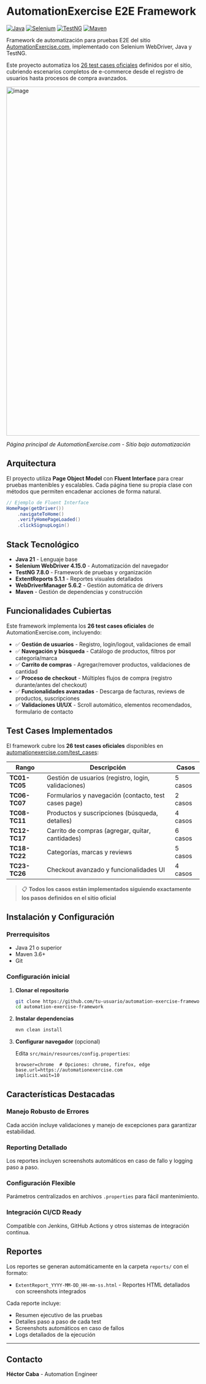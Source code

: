 # AutomationExercise E2E Framework

[![Java](https://img.shields.io/badge/Java-21-orange.svg)](https://www.oracle.com/java/)
[![Selenium](https://img.shields.io/badge/Selenium-4.15.0-green.svg)](https://selenium.dev/)
[![TestNG](https://img.shields.io/badge/TestNG-7.8.0-red.svg)](https://testng.org/)
[![Maven](https://img.shields.io/badge/Maven-3.6+-blue.svg)](https://maven.apache.org/)

Framework de automatización para pruebas E2E del sitio [AutomationExercise.com](https://automationexercise.com), implementado con Selenium WebDriver, Java y TestNG. 

Este proyecto automatiza los [26 test cases oficiales](https://automationexercise.com/test_cases) definidos por el sitio, cubriendo escenarios completos de e-commerce desde el registro de usuarios hasta procesos de compra avanzados.

<img width="1920" height="911" alt="image" src="https://github.com/user-attachments/assets/f7b7039c-d493-43df-ba39-544877156c4b" />

*Página principal de AutomationExercise.com - Sitio bajo automatización*

## Arquitectura

El proyecto utiliza **Page Object Model** con **Fluent Interface** para crear pruebas mantenibles y escalables. Cada página tiene su propia clase con métodos que permiten encadenar acciones de forma natural.

```java
// Ejemplo de Fluent Interface
HomePage(getDriver())
    .navigateToHome()
    .verifyHomePageLoaded()
    .clickSignupLogin()
```

## Stack Tecnológico

- **Java 21** - Lenguaje base
- **Selenium WebDriver 4.15.0** - Automatización del navegador
- **TestNG 7.8.0** - Framework de pruebas y organización
- **ExtentReports 5.1.1** - Reportes visuales detallados
- **WebDriverManager 5.6.2** - Gestión automática de drivers
- **Maven** - Gestión de dependencias y construcción

## Funcionalidades Cubiertas

Este framework implementa los **26 test cases oficiales** de AutomationExercise.com, incluyendo:

- ✅ **Gestión de usuarios** - Registro, login/logout, validaciones de email
- ✅ **Navegación y búsqueda** - Catálogo de productos, filtros por categoría/marca
- ✅ **Carrito de compras** - Agregar/remover productos, validaciones de cantidad
- ✅ **Proceso de checkout** - Múltiples flujos de compra (registro durante/antes del checkout)
- ✅ **Funcionalidades avanzadas** - Descarga de facturas, reviews de productos, suscripciones
- ✅ **Validaciones UI/UX** - Scroll automático, elementos recomendados, formulario de contacto

## Test Cases Implementados

El framework cubre los **26 test cases oficiales** disponibles en [automationexercise.com/test_cases](https://automationexercise.com/test_cases):

| Rango | Descripción | Casos |
|-------|-------------|-------|
| **TC01-TC05** | Gestión de usuarios (registro, login, validaciones) | 5 casos |
| **TC06-TC07** | Formularios y navegación (contacto, test cases page) | 2 casos |
| **TC08-TC11** | Productos y suscripciones (búsqueda, detalles) | 4 casos |
| **TC12-TC17** | Carrito de compras (agregar, quitar, cantidades) | 6 casos |
| **TC18-TC22** | Categorías, marcas y reviews | 5 casos |
| **TC23-TC26** | Checkout avanzado y funcionalidades UI | 4 casos |

> 📋 **Todos los casos están implementados siguiendo exactamente los pasos definidos en el sitio oficial**

## Instalación y Configuración

### Prerrequisitos
- Java 21 o superior
- Maven 3.6+
- Git

### Configuración inicial

1. **Clonar el repositorio**
   ```bash
   git clone https://github.com/tu-usuario/automation-exercise-framework.git
   cd automation-exercise-framework
   ```

2. **Instalar dependencias**
   ```bash
   mvn clean install
   ```

3. **Configurar navegador** (opcional)
   
   Edita `src/main/resources/config.properties`:
   ```properties
   browser=chrome  # Opciones: chrome, firefox, edge
   base.url=https://automationexercise.com
   implicit.wait=10
   ```

## Características Destacadas

### Manejo Robusto de Errores
Cada acción incluye validaciones y manejo de excepciones para garantizar estabilidad.

### Reporting Detallado
Los reportes incluyen screenshots automáticos en caso de fallo y logging paso a paso.

### Configuración Flexible
Parámetros centralizados en archivos `.properties` para fácil mantenimiento.

### Integración CI/CD Ready
Compatible con Jenkins, GitHub Actions y otros sistemas de integración continua.

## Reportes

Los reportes se generan automáticamente en la carpeta `reports/` con el formato:
- `ExtentReport_YYYY-MM-DD_HH-mm-ss.html` - Reportes HTML detallados con screenshots integrados

Cada reporte incluye:
- Resumen ejecutivo de las pruebas
- Detalles paso a paso de cada test
- Screenshots automáticos en caso de fallos
- Logs detallados de la ejecución

---

## Contacto

**Héctor Caba** - Automation Engineer
